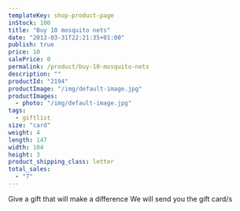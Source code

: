 ```yaml
---
templateKey: shop-product-page
inStock: 100
title: "Buy 10 mosquito nets"
date: "2013-03-31T22:21:35+01:00"
publish: true
price: 10
salePrice: 0
permalink: /product/buy-10-mosquito-nets
description: ""
productId: "2194"
productImage: "/img/default-image.jpg"
productImages:
  - photo: "/img/default-image.jpg"
tags:
  - giftlist
size: "card"
weight: 4
length: 147
width: 104
height: 3
product_shipping_class: letter
total_sales:
  - "7"
---
```


Give a gift that will make a difference We will send you the gift card/s
